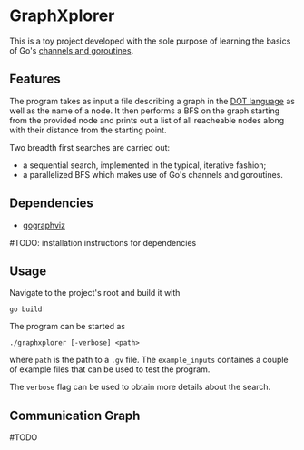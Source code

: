 # GraphXplorer
This is a toy project developed with the sole purpose of learning the basics of Go's [channels and goroutines](https://go.dev/tour/concurrency/1). 

## Features
The program takes as input a file describing a graph in the [DOT language](https://graphviz.org/doc/info/lang.html) as well as the name of a node. It then performs a BFS on the graph starting from the provided node and prints out a list of all reacheable nodes along with their distance from the starting point.

Two breadth first searches are carried out:
- a sequential search, implemented in the typical, iterative fashion;
- a parallelized BFS which makes use of Go's channels and goroutines.

## Dependencies
- [gographviz](https://github.com/awalterschulze/gographviz)

#TODO: installation instructions for dependencies


## Usage
Navigate to the project's root and build it with
```
go build
```

The program can be started as 
```
./graphxplorer [-verbose] <path>
```
where `path` is the path to a `.gv` file. The `example_inputs` containes a couple of example files that can be used to test the program.

The `verbose` flag can be used to obtain more details about the search.

## Communication Graph
#TODO